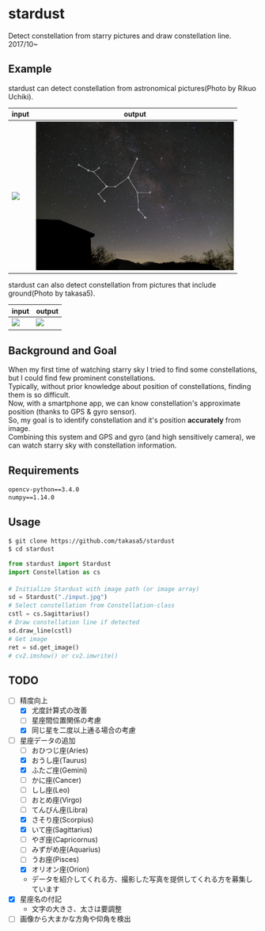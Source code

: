 # stardust
Detect constellation from starry pictures and draw constellation line.  
2017/10~

## Example
stardust can detect constellation from astronomical pictures(Photo by Rikuo Uchiki).

|input|output|
|---|---|
|<img src="./example_input.JPG" width=400px>|<img src="./example_output.JPG" width=400px>| 
 
stardust can also detect constellation from pictures that include ground(Photo by takasa5).

|input|output|
|---|---|
|<img src="./example_input2.JPG" width=400px>|<img src="./example_output2.JPG" width=400px>| 

## Background and Goal
When my first time of watching starry sky I tried to find some constellations, but I could find few prominent constellations.  
Typically, without prior knowledge about position of constellations, finding them is so difficult.  
Now, with a smartphone app, we can know constellation's approximate position (thanks to GPS & gyro sensor).  
So, my goal is to identify constellation and it's position **accurately** from image.  
Combining this system and GPS and gyro (and high sensitively camera), we can watch starry sky with constellation information.


## Requirements
```
opencv-python==3.4.0
numpy==1.14.0
```  

## Usage
```
$ git clone https://github.com/takasa5/stardust
$ cd stardust
```
```python
from stardust import Stardust
import Constellation as cs

# Initialize Stardust with image path (or image array)
sd = Stardust("./input.jpg")
# Select constellation from Constellation-class
cstl = cs.Sagittarius()
# Draw constellation line if detected
sd.draw_line(cstl)
# Get image 
ret = sd.get_image()
# cv2.imshow() or cv2.imwrite()
```

## TODO
- [ ] 精度向上
    - [x] 尤度計算式の改善
    - [ ] 星座間位置関係の考慮
    - [x] 同じ星を二度以上通る場合の考慮
- [ ] 星座データの追加
    - [ ] おひつじ座(Aries)
    - [x] おうし座(Taurus)
    - [x] ふたご座(Gemini)
    - [ ] かに座(Cancer)
    - [ ] しし座(Leo)
    - [ ] おとめ座(Virgo)
    - [ ] てんびん座(Libra)
    - [x] さそり座(Scorpius)
    - [x] いて座(Sagittarius)
    - [ ] やぎ座(Capricornus)
    - [ ] みずがめ座(Aquarius)
    - [ ] うお座(Pisces)
    - [x] オリオン座(Orion)
    - データを紹介してくれる方、撮影した写真を提供してくれる方を募集しています
- [x] 星座名の付記
    - 文字の大きさ、太さは要調整
- [ ] 画像から大まかな方角や仰角を検出 
